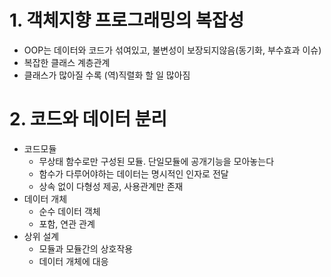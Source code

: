 # 1. 객체지향 프로그래밍의 복잡성
- OOP는 데이터와 코드가 섞여있고, 불변성이 보장되지않음(동기화, 부수효과 이슈)
- 복잡한 클래스 계층관계
- 클래스가 많아질 수록 (역)직렬화 할 일 많아짐


# 2. 코드와 데이터 분리
- 코드모듈
  - 무상태 함수로만 구성된 모듈. 단일모듈에 공개기능을 모아놓는다 
  - 함수가 다루어야하는 데이터는 명시적인 인자로 전달
  - 상속 없이 다형성 제공, 사용관계만 존재
- 데이터 개체
  - 순수 데이터 객체
  - 포함, 연관 관계
- 상위 설계
  - 모듈과 모듈간의 상호작용
  - 데이터 개체에 대응
